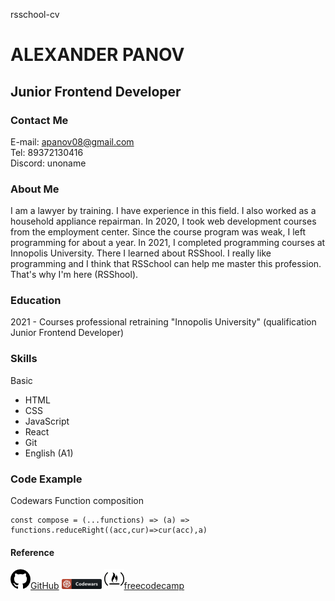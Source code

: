 rsschool-cv

# ALEXANDER PANOV

## Junior Frontend Developer

### Contact Me

E-mail: apanov08@gmail.com\
Tel: 89372130416\
Discord: unoname

### About Me

I am a lawyer by training. I have experience in this field. I also worked as a household appliance repairman. In 2020, I took web development courses from the employment center. Since the course program was weak, I left programming for about a year. In 2021, I completed programming courses at Innopolis University. There I learned about RSShool. I really like programming and I think that RSSchool can help me master this profession. That's why I'm here (RSShool).

### Education

2021 - Сourses professional retraining "Innopolis University" (qualification Junior Frontend Developer)

### Skills

Basic

- HTML
- CSS
- JavaScript
- React
- Git
- English (A1)

### Code Example

Codewars Function composition

```
const compose = (...functions) => (a) => functions.reduceRight((acc,cur)=>cur(acc),a)
```

#### Reference

[![Image](./icons/free-icon-github-logo-25231.png)GitHub](https://github.com/unoname) [![Image](./icons/codewars_button_icon_151901.png)](https://www.codewars.com/users/Alexandr%20Panov) ![Image](./icons/4691243_freecodecamp_icon.png)[freecodecamp](https://www.freecodecamp.org/fcc2dff6e20-041d-4e7b-8b42-092ad882af0b)
